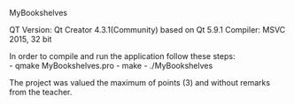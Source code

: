 MyBookshelves


QT Version: Qt Creator 4.3.1(Community) based on Qt 5.9.1 
Compiler: MSVC 2015, 32 bit


In order to compile and run the application follow these steps:    
    - qmake MyBookshelves.pro
    - make
    - ./MyBookshelves

The project was valued the maximum of points (3) and without remarks from the teacher.